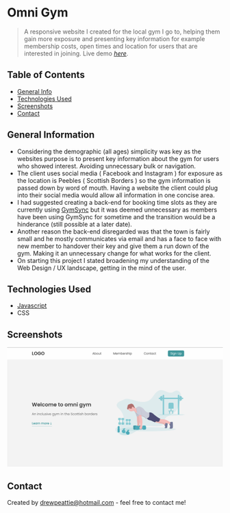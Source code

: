 # Omni Gym
> A responsive website I created for the local gym I go to, helping them gain more exposure and presenting key information for example membership costs, open times and location for users that are interested in joining.
> Live demo [_here_]().

## Table of Contents
* [General Info](#general-information)
* [Technologies Used](#technologies-used)
* [Screenshots](#screenshots)
* [Contact](#contact)


## General Information
- Considering the demographic (all ages) simplicity was key as the websites purpose is to present key information about the gym for users who showed interest. Avoiding unnecessary bulk or navigation.
- The client uses social media ( Facebook and Instagram ) for exposure as the location is Peebles ( Scottish Borders ) so the gym information is passed down by word of mouth. Having a website the client could plug into their social media would allow all information in one concise area.
- I had suggested creating a back-end for booking time slots as they are currently using [GymSync](https://www.gymsync.co.uk/) but it was deemed unnecessary as members have been using GymSync for sometime and the transition would be a hinderance (still possible at a later date).
- Another reason the back-end disregarded was that the town is fairly small and he mostly communicates via email and has a face to face with new member to handover their key and give them a run down of the gym. Making it an unnecessary change for what works for the client.
- On starting this project I stated broadening my understanding of the Web Design / UX landscape, getting in the mind of the user.


## Technologies Used
- [Javascript](https://www.javascript.com/)
- CSS


## Screenshots
![Omni Gym](./readme_im.png)


## Contact
Created by [drewpeattie@hotmail.com](mailto:drewpeattie@hotmail.com) - feel free to contact me!
